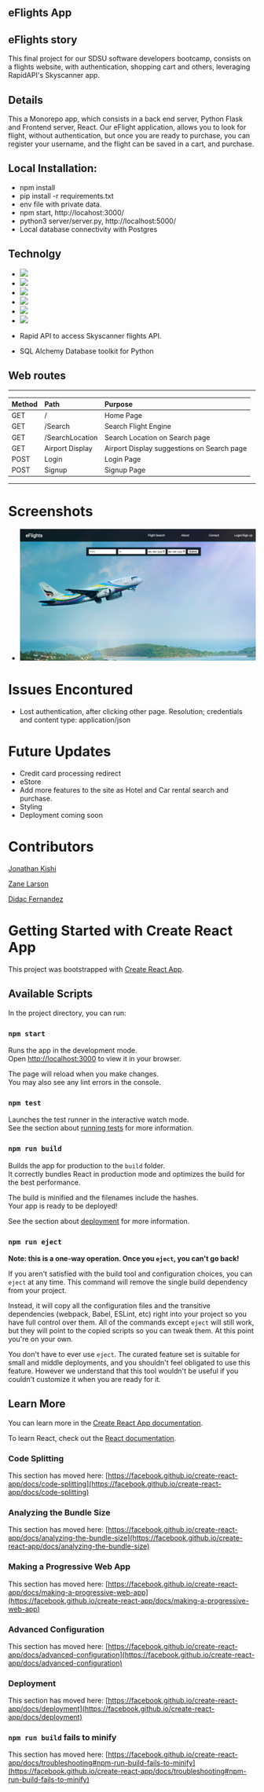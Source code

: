 ## eFlights App


## eFlights story

This final project for our SDSU software developers bootcamp, consists on a flights website, with authentication, shopping cart and others, leveraging RapidAPI's Skyscanner app.

## Details

This a Monorepo app, which consists in a back end server, Python Flask and Frontend server, React.
Our eFlight application, allows you to look for flight, without authentication, but once you are ready to purchase, you can register your username, and the flight can be saved in a cart, and purchase.

## Local Installation:

* npm install
* pip install -r requirements.txt
* env file with private data.
* npm start, http://locahost:3000/
* python3 server/server.py, http://localhost:5000/
* Local database connectivity with Postgres


## Technolgy

* <img src="https://img.shields.io/badge/react-%2320232a.svg?style=for-the-badge&logo=react&logoColor=%2361DAF" height="30">

* <img src="https://img.shields.io/badge/SASS-hotpink.svg?style=for-the-badge&logo=SASS&logoColor=white" height = "30">

* <img src="https://img.shields.io/badge/flask-%23000.svg?style=for-the-badge&logo=flask&logoColor=white" height="30">

* <img src="https://img.shields.io/badge/PostgreSQL-316192?style=for-the-badge&logo=postgresql&logoColor=white" height="30">

* <img src="https://img.shields.io/badge/node.js-6DA55F?style=for-the-badge&logo=node.js&logoColor=white" height="30">

* <img src="https://img.shields.io/badge/python-3670A0?style=for-the-badge&logo=python&logoColor=ffdd54" height="30">

* Rapid API to access Skyscanner flights API.

* SQL Alchemy Database toolkit for Python

## Web routes
-----
| Method        | Path              | Purpose                                   |
|:--------------|:------------------|:------------------------------------------|
|    GET        |/                  | Home Page                                 |
|    GET        |/Search            | Search Flight Engine                      |
|    GET        |/SearchLocation    | Search Location on Search page            |
|    GET        |Airport Display    | Airport Display suggestions on Search page|
|    POST       | Login             | Login Page |  
|    POST       |Signup             | Signup Page |
___
# Screenshots 

* <img src="public/pictures/eFlights_home.jpg">

# Issues Encontured

* Lost authentication, after clicking other page. Resolution; credentials and content type: application/json

# Future Updates

* Credit card processing redirect
* eStore
* Add more features to the site as Hotel and Car rental search and purchase.
* Styling
* Deployment coming soon

# Contributors

[Jonathan Kishi](https://github.com/Jkishi6)

[Zane Larson](https://github.com/ZDC7096)

[Didac Fernandez](https://www.github.com/didacf)


# Getting Started with Create React App

This project was bootstrapped with [Create React App](https://github.com/facebook/create-react-app).

## Available Scripts

In the project directory, you can run:

### `npm start`

Runs the app in the development mode.\
Open [http://localhost:3000](http://localhost:3000) to view it in your browser.

The page will reload when you make changes.\
You may also see any lint errors in the console.

### `npm test`

Launches the test runner in the interactive watch mode.\
See the section about [running tests](https://facebook.github.io/create-react-app/docs/running-tests) for more information.

### `npm run build`

Builds the app for production to the `build` folder.\
It correctly bundles React in production mode and optimizes the build for the best performance.

The build is minified and the filenames include the hashes.\
Your app is ready to be deployed!

See the section about [deployment](https://facebook.github.io/create-react-app/docs/deployment) for more information.

### `npm run eject`

**Note: this is a one-way operation. Once you `eject`, you can't go back!**

If you aren't satisfied with the build tool and configuration choices, you can `eject` at any time. This command will remove the single build dependency from your project.

Instead, it will copy all the configuration files and the transitive dependencies (webpack, Babel, ESLint, etc) right into your project so you have full control over them. All of the commands except `eject` will still work, but they will point to the copied scripts so you can tweak them. At this point you're on your own.

You don't have to ever use `eject`. The curated feature set is suitable for small and middle deployments, and you shouldn't feel obligated to use this feature. However we understand that this tool wouldn't be useful if you couldn't customize it when you are ready for it.

## Learn More

You can learn more in the [Create React App documentation](https://facebook.github.io/create-react-app/docs/getting-started).

To learn React, check out the [React documentation](https://reactjs.org/).

### Code Splitting

This section has moved here: [https://facebook.github.io/create-react-app/docs/code-splitting](https://facebook.github.io/create-react-app/docs/code-splitting)

### Analyzing the Bundle Size

This section has moved here: [https://facebook.github.io/create-react-app/docs/analyzing-the-bundle-size](https://facebook.github.io/create-react-app/docs/analyzing-the-bundle-size)

### Making a Progressive Web App

This section has moved here: [https://facebook.github.io/create-react-app/docs/making-a-progressive-web-app](https://facebook.github.io/create-react-app/docs/making-a-progressive-web-app)

### Advanced Configuration

This section has moved here: [https://facebook.github.io/create-react-app/docs/advanced-configuration](https://facebook.github.io/create-react-app/docs/advanced-configuration)

### Deployment

This section has moved here: [https://facebook.github.io/create-react-app/docs/deployment](https://facebook.github.io/create-react-app/docs/deployment)

### `npm run build` fails to minify

This section has moved here: [https://facebook.github.io/create-react-app/docs/troubleshooting#npm-run-build-fails-to-minify](https://facebook.github.io/create-react-app/docs/troubleshooting#npm-run-build-fails-to-minify)
